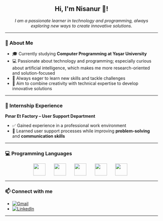 <h2 align="center">Hi, I'm Nisanur 👋!</h2>
<p align="center"><i>I am a passionate learner in technology and programming, always exploring new ways to create innovative solutions.</i></p>


---

### 🌟 About Me
- 🎓 Currently studying **Computer Programming at Yaşar University**
- 💻 Passionate about technology and programming; especially curious about artificial intelligence, which makes me more research-oriented and solution-focused
- 🚀 Always eager to learn new skills and tackle challenges
- 🎨 Aim to combine creativity with technical expertise to develop innovative solutions

---

### 🏢 Internship Experience
**Pınar Et Factory – User Support Department**  
- ✅ Gained experience in a professional work environment  
- 💬 Learned user support processes while improving **problem-solving** and **communication skills**

---

### 💻 Programming Languages
<p align="center">
  <img src="https://cdn.jsdelivr.net/gh/devicons/devicon/icons/python/python-original.svg" width="40" />&nbsp;&nbsp;&nbsp;&nbsp;&nbsp;&nbsp;
  <img src="https://cdn.jsdelivr.net/gh/devicons/devicon/icons/csharp/csharp-original.svg" width="40" />&nbsp;&nbsp;&nbsp;&nbsp;&nbsp;&nbsp;
  <img src="https://cdn.jsdelivr.net/gh/devicons/devicon/icons/html5/html5-original.svg" width="40" />&nbsp;&nbsp;&nbsp;&nbsp;&nbsp;&nbsp;
  <img src="https://cdn.jsdelivr.net/gh/devicons/devicon/icons/css3/css3-original.svg" width="40" />&nbsp;&nbsp;&nbsp;&nbsp;&nbsp;&nbsp;
  <img src="https://cdn.jsdelivr.net/gh/devicons/devicon/icons/javascript/javascript-original.svg" width="40" />&nbsp;&nbsp;
</p>

---

### 📫 Connect with me
- [![Gmail](https://cdn.jsdelivr.net/gh/devicons/devicon/icons/google/google-original.svg)](mailto:025nisanur@gmail.com)  
- [![LinkedIn](https://cdn.jsdelivr.net/gh/devicons/devicon/icons/linkedin/linkedin-original.svg)](https://www.linkedin.com/in/nisanur-t%C3%BCrkmen-b836aa305/)

---
